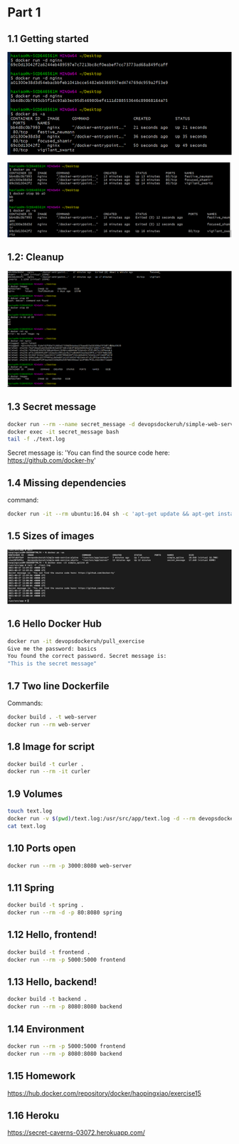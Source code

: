# Part 1

## 1.1 Getting started

![1.1-2](1.01/1.1-1.png)

![1.1-1](1.01/1.1-2.png)

## 1.2: Cleanup

![1.2-1](1.02/1.2-1.png)

## 1.3 Secret message

```bash
docker run --rm --name secret_message -d devopsdockeruh/simple-web-service:ubuntu
docker exec -it secret_message bash
tail -f ./text.log
```

Secret message is: 'You can find the source code here: https://github.com/docker-hy'

## 1.4 Missing dependencies

command:

```bash
docker run -it --rm ubuntu:16.04 sh -c 'apt-get update && apt-get install -y curl; echo "Input website:"; read website; echo "Searching.."; sleep 1; curl http://$website;'
```

## 1.5 Sizes of images

![1.5-1](1.05/1.5-1.png)

## 1.6 Hello Docker Hub

```bash
docker run -it devopsdockeruh/pull_exercise
Give me the password: basics
You found the correct password. Secret message is:
"This is the secret message"
```

## 1.7 Two line Dockerfile

Commands:

```bash
docker build . -t web-server
docker run --rm web-server
```

## 1.8 Image for script

```bash
docker build -t curler .
docker run --rm -it curler
```

## 1.9 Volumes

```bash
touch text.log
docker run -v $(pwd)/text.log:/usr/src/app/text.log -d --rm devopsdockeruh/simple-web-service
cat text.log
```

## 1.10 Ports open

```bash
docker run --rm -p 3000:8080 web-server
```

## 1.11 Spring

```bash
docker build -t spring .
docker run --rm -d -p 80:8080 spring
```

## 1.12 Hello, frontend!

```bash
docker build -t frontend .
docker run --rm -p 5000:5000 frontend
```

## 1.13 Hello, backend!

```bash
docker build -t backend .
docker run --rm -p 8080:8080 backend
```

## 1.14 Environment

```bash
docker run --rm -p 5000:5000 frontend
docker run --rm -p 8080:8080 backend
```

## 1.15 Homework

https://hub.docker.com/repository/docker/haopingxiao/exercise15

## 1.16 Heroku

https://secret-caverns-03072.herokuapp.com/